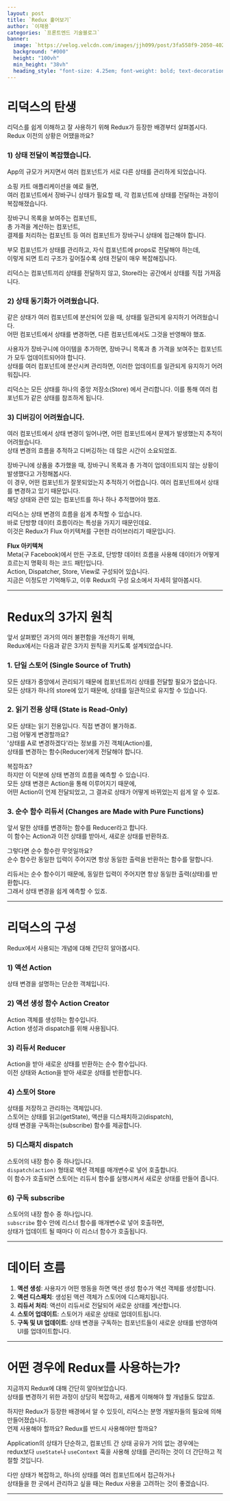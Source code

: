 ```yaml
---
layout: post  
title: `Redux 훑어보기`
author: `이재용`
categories: `프론트엔드 기술블로그`
banner:
  image: `https://velog.velcdn.com/images/jjh099/post/3fa558f9-2050-402b-aee7-350c02fc6ef2/image.jpeg`
  background: "#000"
  height: "100vh"
  min_height: "38vh"
  heading_style: "font-size: 4.25em; font-weight: bold; text-decoration: underline"
---
```

# 리덕스의 탄생

리덕스를 쉽게 이해하고 잘 사용하기 위해 Redux가 등장한 배경부터 살펴봅시다.  
Redux 이전의 상황은 어땠을까요?

### 1) 상태 전달이 복잡했습니다.

App의 규모가 커지면서 여러 컴포넌트가 서로 다른 상태를 관리하게 되었습니다.

쇼핑 카트 애플리케이션을 예로 들면,  
여러 컴포넌트에서 장바구니 상태가 필요할 때, 각 컴포넌트에 상태를 전달하는 과정이 복잡해졌습니다.

장바구니 목록을 보여주는 컴포넌트,  
총 가격을 계산하는 컴포넌트,  
결제를 처리하는 컴포넌트 등 여러 컴포넌트가 장바구니 상태에 접근해야 합니다.

부모 컴포넌트가 상태를 관리하고, 자식 컴포넌트에 props로 전달해야 하는데,  
이렇게 되면 트리 구조가 깊어질수록 상태 전달이 매우 복잡해집니다.

리덕스는 컴포넌트끼리 상태를 전달하지 않고, Store라는 공간에서 상태를 직접 가져옵니다. 

### 2) 상태 동기화가 어려웠습니다.

같은 상태가 여러 컴포넌트에 분산되어 있을 때, 상태를 일관되게 유지하기 어려웠습니다.  
어떤 컴포넌트에서 상태를 변경하면, 다른 컴포넌트에서도 그것을 반영해야 했죠.

사용자가 장바구니에 아이템을 추가하면, 장바구니 목록과 총 가격을 보여주는 컴포넌트가 모두 업데이트되어야 합니다.  
상태를 여러 컴포넌트에 분산시켜 관리하면, 이러한 업데이트를 일관되게 유지하기 어려워집니다.

리덕스는 모든 상태를 하나의 중앙 저장소(Store) 에서 관리합니다. 이를 통해 여러 컴포넌트가 같은 상태를 참조하게 됩니다.

### 3) 디버깅이 어려웠습니다.

여러 컴포넌트에서 상태 변경이 일어나면, 어떤 컴포넌트에서 문제가 발생했는지 추적이 어려웠습니다.  
상태 변경의 흐름을 추적하고 디버깅하는 데 많은 시간이 소요되었죠.

장바구니에 상품을 추가했을 때, 장바구니 목록과 총 가격이 업데이트되지 않는 상황이 발생했다고 가정해봅시다.  
이 경우, 어떤 컴포넌트가 잘못되었는지 추적하기 어렵습니다. 여러 컴포넌트에서 상태를 변경하고 있기 때문입니다.  
해당 상태와 관련 있는 컴포넌트를 하나 하나 추적했어야 했죠.

리덕스는 상태 변경의 흐름을 쉽게 추적할 수 있습니다.  
바로 단방향 데이터 흐름이라는 특성을 가지기 때문인데요.  
이것은 Redux가 Flux 아키텍쳐를 구현한 라이브러리기 때문입니다.

**Flux 아키텍쳐**  
Meta(구 Facebook)에서 만든 구조로, 단방향 데이터 흐름을 사용해 데이터가 어떻게 흐르는지 명확히 하는 코드 패턴입니다.  
Action, Dispatcher, Store, View로 구성되어 있습니다.  
지금은 이정도만 기억해두고, 이후 Redux의 구성 요소에서 자세히 알아봅시다.

---

# Redux의 3가지 원칙

앞서 살펴봤던 과거의 여러 불편함을 개선하기 위해,  
Redux에서는 다음과 같은 3가지 원칙을 지키도록 설계되었습니다.

### 1. 단일 스토어 (Single Source of Truth)

모든 상태가 중앙에서 관리되기 때문에 컴포넌트끼리 상태를 전달할 필요가 없습니다.  
모든 상태가 하나의 store에 있기 때문에, 상태를 일관적으로 유지할 수 있습니다.

### 2. 읽기 전용 상태 (State is Read-Only)

모든 상태는 읽기 전용입니다. 직접 변경이 불가하죠.  
그럼 어떻게 변경할까요?  
'상태를 A로 변경하겠다'라는 정보를 가진 객체(Action)를,  
상태를 변경하는 함수(Reducer)에게 전달해야 합니다. 

복잡하죠?  
하지만 이 덕분에 상태 변경의 흐름을 예측할 수 있습니다.  
모든 상태 변경은 Action을 통해 이루어지기 때문에,  
어떤 Action이 언제 전달되었고, 그 결과로 상태가 어떻게 바뀌었는지 쉽게 알 수 있죠.

### 3. 순수 함수 리듀서 (Changes are Made with Pure Functions)

앞서 말한 상태를 변경하는 함수를 Reducer라고 합니다.  
이 함수는 Action과 이전 상태를 받아서, 새로운 상태를 반환하죠.

그렇다면 순수 함수란 무엇일까요?  
순수 함수란 동일한 입력이 주어지면 항상 동일한 출력을 반환하는 함수를 말합니다.

리듀서는 순수 함수이기 때문에, 동일한 입력이 주어지면 항상 동일한 출력(상태)를 반환합니다.  
그래서 상태 변경을 쉽게 예측할 수 있죠.

---

# 리덕스의 구성

Redux에서 사용되는 개념에 대해 간단히 알아봅시다. 

### 1) 액션 Action

상태 변경을 설명하는 단순한 객체입니다. 

### 2) 액션 생성 함수 Action Creator

Action 객체를 생성하는 함수입니다.  
Action 생성과 dispatch를 위해 사용됩니다.

### 3) 리듀서 Reducer

Action을 받아 새로운 상태를 반환하는 순수 함수입니다.  
이전 상태와 Action을 받아 새로운 상태를 반환합니다.

### 4) 스토어 Store

상태를 저장하고 관리하는 객체입니다.  
스토어는 상태를 읽고(getState), 액션을 디스패치하고(dispatch),  
상태 변경을 구독하는(subscribe) 함수를 제공합니다.

### 5) 디스패치 dispatch

스토어의 내장 함수 중 하나입니다.  
`dispatch(action)` 형태로 액션 객체를 매개변수로 넣어 호출합니다.  
이 함수가 호출되면 스토어는 리듀서 함수를 실행시켜서 새로운 상태를 만들어 줍니다.

### 6) 구독 subscribe

스토어의 내장 함수 중 하나입니다.  
`subscribe` 함수 안에 리스너 함수를 매개변수로 넣어 호출하면,  
상태가 업데이트 될 때마다 이 리스너 함수가 호출됩니다.

---

# 데이터 흐름

1. **액션 생성**: 사용자가 어떤 행동을 하면 액션 생성 함수가 액션 객체를 생성합니다.  
2. **액션 디스패치**: 생성된 액션 객체가 스토어에 디스패치됩니다.  
3. **리듀서 처리**: 액션이 리듀서로 전달되어 새로운 상태를 계산합니다.  
4. **스토어 업데이트**: 스토어가 새로운 상태로 업데이트됩니다.  
5. **구독 및 UI 업데이트**: 상태 변경을 구독하는 컴포넌트들이 새로운 상태를 반영하여 UI를 업데이트합니다.

---

# 어떤 경우에 Redux를 사용하는가?

지금까지 Redux에 대해 간단히 알아보았습니다.  
상태를 변경하기 위한 과정이 상당히 복잡하고, 새롭게 이해해야 할 개념들도 많았죠.

하지만 Redux가 등장한 배경에서 알 수 있듯이, 리덕스는 분명 개발자들의 필요에 의해 만들어졌습니다.  
언제 사용해야 할까요? Redux를 반드시 사용해야만 할까요?

Application의 상태가 단순하고, 컴포넌트 간 상태 공유가 거의 없는 경우에는  
redux보다 `useState`나 `useContext` 훅을 사용해 상태를 관리하는 것이 더 간단하고 적절할 것입니다.

다만 상태가 복잡하고, 하나의 상태를 여러 컴포넌트에서 접근하거나  
상태들을 한 곳에서 관리하고 싶을 때는 Redux 사용을 고려하는 것이 좋겠습니다.

---
